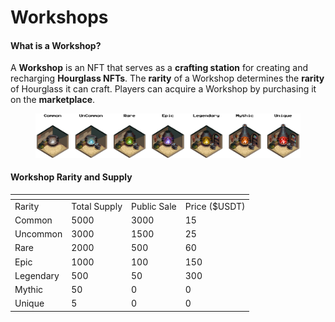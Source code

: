 # Workshops

#### **What is a Workshop?**

A **Workshop** is an NFT that serves as a **crafting station** for creating and recharging **Hourglass NFTs**. The **rarity** of a Workshop determines the **rarity** of Hourglass it can craft. Players can acquire a Workshop by purchasing it on the **marketplace**.

<figure><img src="../.gitbook/assets/frame rarity workshop.png" alt=""><figcaption></figcaption></figure>

#### **Workshop Rarity and Supply**

<table data-header-hidden><thead><tr><th></th><th></th><th></th><th data-hidden></th></tr></thead><tbody><tr><td>Rarity</td><td>Total Supply</td><td>Public Sale</td><td>Price ($USDT)</td></tr><tr><td>Common</td><td>5000</td><td>3000</td><td>15</td></tr><tr><td>Uncommon</td><td>3000</td><td>1500</td><td>25</td></tr><tr><td>Rare</td><td>2000</td><td>500</td><td>60</td></tr><tr><td>Epic</td><td>1000</td><td>100</td><td>150</td></tr><tr><td>Legendary</td><td>500</td><td>50</td><td>300</td></tr><tr><td>Mythic</td><td>50</td><td>0</td><td>0</td></tr><tr><td>Unique</td><td>5</td><td>0</td><td>0</td></tr></tbody></table>
